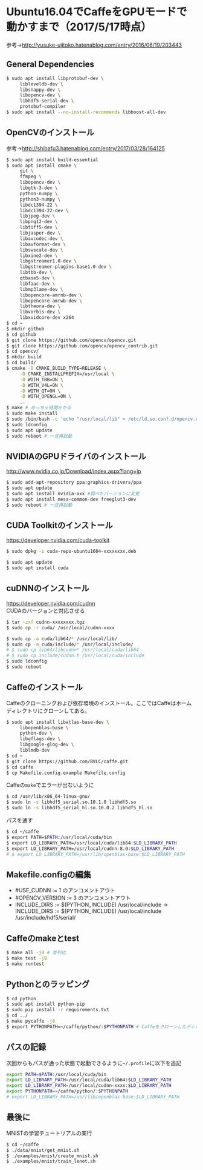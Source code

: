 # Ubuntu16.04でCaffeをGPUモードで動かすまで（2017/5/17時点）
参考→http://yusuke-ujitoko.hatenablog.com/entry/2016/06/19/203443

## General Dependencies
```bash
$ sudo apt install libprotobuf-dev \
     libleveldb-dev \
     libsnappy-dev \
     libopencv-dev \
     libhdf5-serial-dev \
     protobuf-compiler
$ sudo apt install --no-install-recommends libboost-all-dev
```

## OpenCVのインストール
参考→http://shibafu3.hatenablog.com/entry/2017/03/28/164125
```bash
$ sudo apt install build-essential
$ sudo apt install cmake \
     git \
     ffmpeg \
     libopencv-dev \
     libgtk-3-dev \
     python-numpy \
     python3-numpy \
     libdc1394-22 \
     libdc1394-22-dev \
     libjpeg-dev \
     libpng12-dev \
     libtiff5-dev \
     libjasper-dev \
     libavcodec-dev \
     libavformat-dev \
     libswscale-dev \
     libxine2-dev \
     libgstreamer1.0-dev \
     libgstreamer-plugins-base1.0-dev \
     libtbb-dev \
     qtbase5-dev \
     libfaac-dev \
     libmp3lame-dev \
     libopencore-amrnb-dev \
     libopencore-amrwb-dev \
     libtheora-dev \
     libvorbis-dev \
     libxvidcore-dev x264
$ cd ~
$ mkdir github
$ cd github
$ git clone https://github.com/opencv/opencv.git
$ git clone https://github.com/opencv/opencv_contrib.git
$ cd opencv/
$ mkdir build
$ cd build/
$ cmake -D CMAKE_BUILD_TYPE=RELEASE \
     -D CMAKE_INSTALLPREFIX=/usr/local \
     -D WITH_TBB=ON \
     -D WITH_V4L=ON \
     -D WITH_QT=ON \
     -D WITH_OPENGL=ON \
     ..
$ make # めっちゃ時間かかる
$ sudo make install
$ sudo /bin/bash -c 'echo "/usr/local/lib" > /etc/ld.so.conf.d/opencv.conf'
$ sudo ldconfig
$ sudo apt update
$ sudo reboot # 一旦再起動
```

## NVIDIAのGPUドライバのインストール
http://www.nvidia.co.jp/Download/index.aspx?lang=jp
```bash
$ sudo add-apt-repository ppa:graphics-drivers/ppa
$ sudo apt update
$ sudo apt install nvidia-xxx #調べたバージョンに変更
$ sudo apt install mesa-common-dev freeglut3-dev
$ sudo reboot # 一旦再起動
```

## CUDA Toolkitのインストール
https://developer.nvidia.com/cuda-toolkit
```bash
$ sudo dpkg -i cuda-repo-ubuntu1604-xxxxxxxx.deb
```
```bash
$ sudo apt update
$ sudo apt install cuda
```

## cuDNNのインストール
https://developer.nvidia.com/cudnn
<br>CUDAのバージョンと対応させる
```bash
$ tar -zxf cudnn-xxxxxxxx.tgz
$ sudo cp -r cuda/ /usr/local/cudnn-xxxx
```
```bash
$ sudo cp -a cuda/lib64/* /usr/local/lib/
$ sudo cp -a cuda/include/* /usr/local/include/
# $ sudo cp lib64/libcudnn* /usr/local/cuda/lib64
# $ sudo cp include/cudnn.h /usr/local/cuda/include
$ sudo ldconfig
$ sudo reboot
```

## Caffeのインストール
Caffeのクローニングおよび依存環境のインストール。ここではCaffeはホームディレクトリにクローンしてある。
```bash
$ sudo apt install libatlas-base-dev \
     libopenblas-base \
     python-dev \
     libgflags-dev \
     libgoogle-glog-dev \
     liblmdb-dev
$ cd ~
$ git clone https://github.com/BVLC/caffe.git
$ cd caffe
$ cp Makefile.config.example Makefile.config
```
Caffeの`make`でエラーが出ないように
```bash
$ cd /usr/lib/x86_64-linux-gnu/
$ sudo ln -s libhdf5_serial.so.10.1.0 libhdf5.so
$ sudo ln -s libhdf5_serial_hl.so.10.0.2 libhdf5_hl.so
```
パスを通す
```bash
$ cd ~/caffe
$ export PATH=$PATH:/usr/local/cuda/bin
$ export LD_LIBRARY_PATH=/usr/local/cuda/lib64:$LD_LIBRARY_PATH
$ export LD_LIBRARY_PATH=/usr/local/cudnn-8.0:$LD_LIBRARY_PATH
# $ export LD_LIBRARY_PATH=/usr/lib/openblas-base:$LD_LIBRARY_PATH
```
## Makefile.configの編集
- #USE_CUDNN := 1 のアンコメントアウト
- #OPENCV_VERSION := 3 のアンコメントアウト
- INCLUDE_DIRS := $(PYTHON_INCLUDE) /usr/local/include
  -> INCLUDE_DIRS := $(PYTHON_INCLUDE) /usr/local/include /usr/include/hdf5/serial/

## Caffeのmakeとtest
```bash
$ make all -j8 # 並列化
$ make test -j8
$ make runtest
```

## Pythonとのラッピング
```bash
$ cd python
$ sudo apt install python-pip
$ sudo pip install -r requirements.txt
$ cd ../
$ make pycaffe -j8
$ export PYTHONPATH=~/caffe/python/:$PYTHONPATH # Caffeをクローンしたディレクトリに併せて変更
```

## パスの記録
次回からもパスが通った状態で起動できるように`~/.profile`に以下を追記
```bash
export PATH=$PATH:/usr/local/cuda/bin
export LD_LIBRARY_PATH=/usr/local/cuda/lib64:$LD_LIBRARY_PATH
export LD_LIBRARY_PATH=/usr/local/cudnn-xxxx:$LD_LIBRARY_PATH
export PYTHONPATH=~/caffe/python/:$PYTHONPATH
# export LD_LIBRARY_PATH=/usr/lib/openblas-base:$LD_LIBRARY_PATH
```
## 最後に
MNISTの学習チュートリアルの実行
```bash
$ cd ~/caffe
$ ./data/mnist/get_mnist.sh
$ ./examples/mnist/create_mnist.sh
$ ./examples/mnist/train_lenet.sh
```
